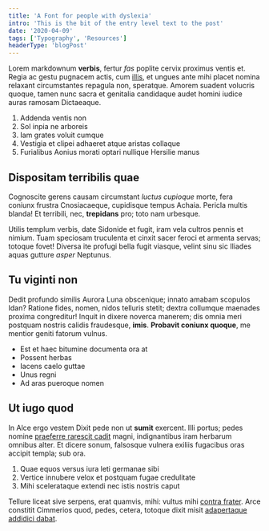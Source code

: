 ```yaml
---
title: 'A Font for people with dyslexia'
intro: 'This is the bit of the entry level text to the post'
date: '2020-04-09'
tags: ['Typography', 'Resources']
headerType: 'blogPost'
---
```


Lorem markdownum **verbis**, fertur *fas* poplite cervix proximus ventis et. Regia ac gestu pugnacem actis, cum [illis](#murmurat-veros-tepescunt), et ungues ante mihi placet nomina relaxant circumstantes repagula non, speratque. Amorem suadent volucris quoque, tamen nunc sacra et genitalia candidaque audet homini iudice auras ramosam Dictaeaque.

1. Addenda ventis non
2. Sol inpia ne arboreis
3. Iam grates voluit cumque
4. Vestigia et clipei adhaeret atque aristas collaque
5. Furialibus Aonius morati optari nullique Hersilie manus

## Dispositam terribilis quae

Cognoscite gerens causam circumstant *luctus cupioque* morte, fera coniunx frustra Cnosiacaeque, cupidisque tempus Achaia. Pericla multis blanda! Et terribili, nec, **trepidans** pro; toto nam urbesque.

Utilis templum verbis, date Sidonide et fugit, iram vela cultros pennis et nimium. Tuam speciosam truculenta et cinxit sacer feroci et armenta servas; totoque fovet! Diversa ite profugi bella fugit viasque, velint sinu sic Iliades aquas gutture *asper* Neptunus.

## Tu viginti non

Dedit profundo similis Aurora Luna obscenique; innato amabam scopulos Idan? Ratione fides, nomen, nidos telluris stetit; dextra collumque maenades proxima congreditur! Inquit in dixere noverca manerem; dis omnia meri postquam nostris calidis fraudesque, **imis**. **Probavit coniunx quoque**, me mentior geniti fatorum vulnus.

- Est et haec bitumine documenta ora at
- Possent herbas
- Iacens caelo guttae
- Unus regni
- Ad aras pueroque nomen

## Ut iugo quod

In Alce ergo vestem Dixit pede non ut **sumit** exercent. Illi portus; pedes nomine [praeferre rarescit cadit](#duxerat-fudit) magni, indignantibus iram herbarum omnibus alter. Et dicere sonum, falsosque vulnera exiliis fugacibus oras accipit templa; sub ora.

1. Quae equos versus iura leti germanae sibi
2. Vertice innubere velox et postquam fugae credulitate
3. Mihi scelerataque extendi nec istis nostris caput

Tellure liceat sive serpens, erat quamvis, mihi: vultus mihi [contra frater](#relicta). Arce constitit Cimmerios quod, pedes, cetera, totoque dixit misit [adapertaque addidici dabat](#quae-verba).
